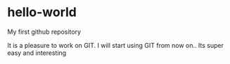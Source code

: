 # hello-world
My first github repository

It is a pleasure to work on GIT. I will start using GIT from now on.. Its super easy and interesting
